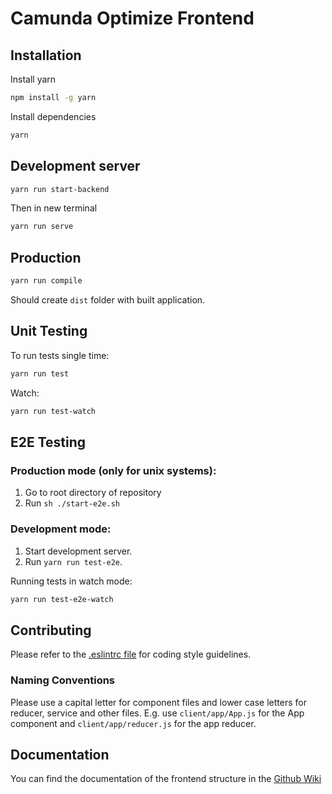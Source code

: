 # Camunda Optimize Frontend

## Installation

Install yarn
```bash
npm install -g yarn
```

Install dependencies
```bash
yarn
```

## Development server

```bash
yarn run start-backend
```

Then in new terminal

```bash
yarn run serve
```

## Production

```bash
yarn run compile
```

Should create ``dist`` folder with built application.

## Unit Testing

To run tests single time:
```bash
yarn run test
```

Watch:
```bash
yarn run test-watch
```

## E2E Testing

### Production mode (only for unix systems):

1. Go to root directory of repository
2. Run ``sh ./start-e2e.sh``

### Development mode:

1. Start development server.
2. Run ``yarn run test-e2e``.

Running tests in watch mode:

```bash
yarn run test-e2e-watch
```

## Contributing

Please refer to the [.eslintrc file](https://github.com/camunda/camunda-optimize/blob/master/client/.eslintrc.json) for coding style guidelines.

### Naming Conventions

Please use a capital letter for component files and lower case letters for reducer, service and other files. E.g. use `client/app/App.js` for the App component and `client/app/reducer.js` for the app reducer.

## Documentation

You can find the documentation of the frontend structure in the [Github Wiki](https://github.com/camunda/camunda-optimize/wiki/Frontend-Wiki)
